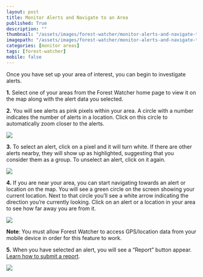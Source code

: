```yaml
---
layout: post
title: Monitor Alerts and Navigate to an Area
published: True
description: ""
thumbnail: "/assets/images/forest-watcher/monitor-alerts-and-navigate-to-an-area/thumbnail.png"
imagepath: "/assets/images/forest-watcher/monitor-alerts-and-navigate-to-an-area"
categories: [monitor areas]
tags: [forest-watcher]
mobile: false
---
```



<div id="desktopContent" class="content">

  <p>Once you have set up your area of interest, you can begin to investigate alerts.</p>
  <p><strong>1.</strong> Select one of your areas from the Forest Watcher home page to view it on the map along with the alert data you selected.</p>
  <p><strong>2.</strong> You will see alerts as pink pixels within your area. A circle with a number indicates the number of alerts in a location. Click on this circle to automatically zoom closer to the alerts.</p>
  <p><img src="{{site.baseurl}}{{page.imagepath}}/desktop/10a.png" /></p>
  <p><strong>3.</strong> To select an alert, click on a pixel and it will turn white. If there are other alerts nearby, they will show up as highlighted, suggesting that you consider them as a group. To unselect an alert, click on it again.</p>
  <p><img src="{{site.baseurl}}{{page.imagepath}}/desktop/10b.png" /></p>
  <p><strong>4.</strong> If you are near your area, you can start navigating towards an alert or location on the map. You will see a green circle on the screen showing your current location. Next to that circle you’ll see a white arrow indicating the direction you’re currently looking. Click on an alert or a location in your area to see how far away you are from it.</p>
  <p><img src="{{site.baseurl}}{{page.imagepath}}/desktop/10c.png" /></p>
  <p><strong>Note</strong>: You must allow Forest Watcher to access GPS/location data from your mobile device in order for this feature to work.</p>
  <p><strong>5.</strong> When you have selected an alert, you will see a “Report” button appear. <a href="http://globalforestwatch.org/howto/monitor-areas/submit-a-report.html" target="_blank">Learn how to submit a report</a>.</p>
  <p><img src="{{site.baseurl}}{{page.imagepath}}/desktop/10d.png" /></p>
  
</div>

<div id="mobileContent" class="content">
</div>

